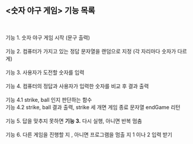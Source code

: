## <숫자 야구 게임> 기능 목록 
<br>

기능 1. 숫자 야구 게임 시작 (문구 출력) <br><br>
기능 2. 컴퓨터가 가지고 있는 정답 문자열을 랜덤으로 지정 (각 자리마다 숫자가 다르게)<br><br>
기능 3. 사용자가 도전할 숫자를 입력<br><br>
기능 4. 컴퓨터의 정답과 사용자가 입력한 숫자를 비교 후 결과 출력<br><br>
기능 4.1 strike, ball 인지 판단하는 함수<br>
기능 4.2 strike, ball 결과 출력, strike 세 개면 게임 종료 문자열 endGame 리턴<br><br>
기능 5. 답을 맞추지 못하면 **기능 3.** 다시 실행, 아니면 반복 멈춤<br><br>
기능 6. 다른 게임을 진행할 지 , 아니면 프로그램을 멈출 지 1 이나 2 입력 받기<br><br>
